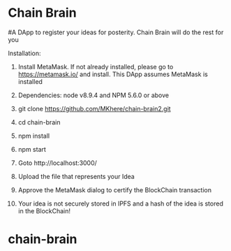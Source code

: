 # Chain Brain 

#A  DApp to register your ideas for posterity. Chain Brain will do the rest for you

Installation:

1. Install MetaMask. If not already installed, please go to https://metamask.io/ and install. This DApp assumes MetaMask is installed

2. Dependencies: node v8.9.4 and NPM 5.6.0 or above

3. git clone https://github.com/MKhere/chain-brain2.git

4. cd chain-brain

5. npm install

6. npm start

7. Goto http://localhost:3000/

8. Upload the file that represents your Idea

9. Approve the MetaMask dialog to certify the BlockChain transaction

10. Your idea is not securely stored in IPFS and a hash of the idea is stored in the BlockChain!
 
# chain-brain
